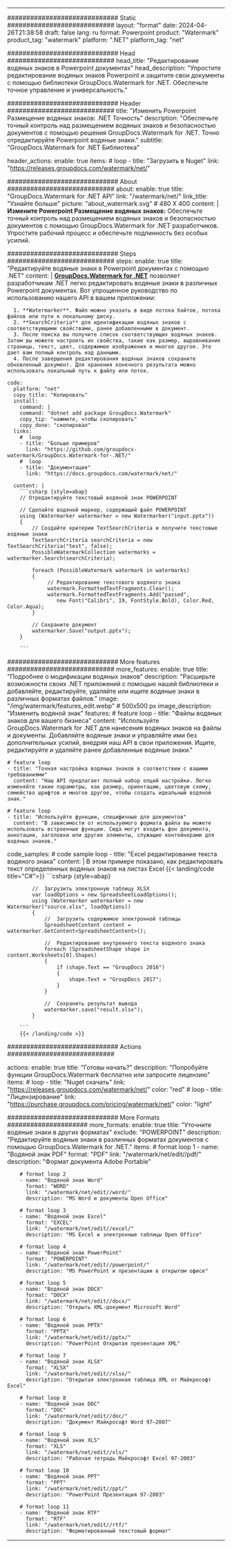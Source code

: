 
---
############################# Static ############################
layout: "format"
date:  2024-04-26T21:38:58
draft: false
lang: ru
format: Powerpoint
product: "Watermark"
product_tag: "watermark"
platform: ".NET"
platform_tag: "net"

############################# Head ############################
head_title: "Редактирование водяных знаков в Powerpoint документах"
head_description: "Упростите редактирование водяных знаков Powerpoint и защитите свои документы с помощью библиотеки GroupDocs.Watermark for .NET. Обеспечьте точное управление и универсальность."

############################# Header ############################
title: "Изменить Powerpoint Размещение водяных знаков: .NET Точность" 
description: "Обеспечьте точный контроль над размещением водяных знаков и безопасностью документов с помощью решения GroupDocs.Watermark for .NET. Точно отредактируйте Powerpoint водяные знаки."
subtitle: "GroupDocs.Watermark for .NET Библиотека" 

header_actions:
  enable: true
  items:
    #  loop
    - title: "Загрузить в Nuget"
      link: "https://releases.groupdocs.com/watermark/net/"
      
############################# About ############################
about:
    enable: true
    title: "GroupDocs.Watermark for .NET API"
    link: "/watermark/net/"
    link_title: "Узнайте больше"
    picture: "about_watermark.svg" # 480 X 400
    content: |
       **Измените Powerpoint Размещение водяных знаков:** Обеспечьте точный контроль над размещением водяных знаков и безопасностью документов с помощью GroupDocs.Watermark for .NET разработчиков. Упростите рабочий процесс и обеспечьте подлинность без особых усилий.

############################# Steps ############################
steps:
    enable: true
    title: "Редактируйте водяные знаки в Powerpoint документах с помощью .NET"
    content: |
      **[GroupDocs.Watermark for .NET](https://products.groupdocs.com/watermark/net/)** позволяет разработчикам .NET легко редактировать водяные знаки в различных Powerpoint документах. Вот упрощенное руководство по использованию нашего API в вашем приложении:
      
      1. **Watermarker**. Файл можно указать в виде потока байтов, потока файлов или пути к локальному диску.
      2. **SearchCriteria** для идентификации водяных знаков с соответствующими свойствами, ранее добавленными в документ.
      3. После поиска вы получите список соответствующих водяных знаков. Затем вы можете настроить их свойства, такие как размер, выравнивание страницы, текст, цвет, содержимое изображения и многое другое. Это дает вам полный контроль над данными.
      4. После завершения редактирования водяных знаков сохраните обновленный документ. Для хранения конечного результата можно использовать локальный путь к файлу или поток.
   
    code:
      platform: "net"
      copy_title: "Копировать"
      install:
        command: |
        command: "dotnet add package GroupDocs.Watermark"
        copy_tip: "нажмите, чтобы скопировать"
        copy_done: "скопировал"
      links:
        #  loop
        - title: "Больше примеров"
          link: "https://github.com/groupdocs-watermark/GroupDocs.Watermark-for-.NET/"
        #  loop
        - title: "Документация"
          link: "https://docs.groupdocs.com/watermark/net/"
          
      content: |
        ```csharp {style=abap}
        // Отредактируйте текстовый водяной знак POWERPOINT

        // Сделайте водяной маркер, содержащий файл POWERPOINT
        using (Watermarker watermarker = new Watermarker("input.pptx"))
        {
            // Создайте критерии TextSearchCriteria и получите текстовые водяные знаки
            TextSearchCriteria searchCriteria = new TextSearchCriteria("test", false);
            PossibleWatermarkCollection watermarks = watermarker.Search(searchCriteria);

            foreach (PossibleWatermark watermark in watermarks)
            {
                 // Редактирование текстового водяного знака
                 watermark.FormattedTextFragments.Clear();
                 watermark.FormattedTextFragments.Add("passed", 
                    new Font("Calibri", 19, FontStyle.Bold), Color.Red, Color.Aqua);
            }

            // Сохраните документ
            watermarker.Save("output.pptx");
        }
        
        ```            

############################# More features ############################
more_features:
  enable: true
  title: "Подробнее о модификации водяных знаков"
  description: "Расширьте возможности своих .NET приложений с помощью нашей библиотеки и добавляйте, редактируйте, удаляйте или ищите водяные знаки в различных форматах файлов."
  image: "/img/watermark/features_edit.webp" # 500x500 px
  image_description: "Изменить водяной знак"
  features:
    # feature loop
    - title: "Файлы водяных знаков для вашего бизнеса"
      content: "Используйте GroupDocs.Watermark for .NET для нанесения водяных знаков на файлы и документы. Добавляйте водяные знаки и управляйте ими без дополнительных усилий, внедряя наш API в свои приложения. Ищите, редактируйте и удаляйте ранее добавленные водяные знаки."

    # feature loop
    - title: "Точная настройка водяных знаков в соответствии с вашими требованиями"
      content: "Наш API предлагает полный набор опций настройки. Легко изменяйте такие параметры, как размер, ориентацию, цветовую схему, семейство шрифтов и многое другое, чтобы создать идеальный водяной знак."

    # feature loop
    - title: "Используйте функции, специфичные для документов"
      content: "В зависимости от используемого формата файла вы можете использовать встроенные функции. Сюда могут входить фон документа, аннотации, заголовки или другие элементы, служащие контейнерами для водяных знаков."
      
  code_samples:
    # code sample loop
    - title: "Excel редактирование текста водяного знака"
      content: |
        В этом примере показано, как редактировать текст определенных водяных знаков на листах Excel
        {{< landing/code title="C#">}}
        ```csharp {style=abap}
        
            //  Загрузить электронную таблицу XLSX
            var loadOptions = new SpreadsheetLoadOptions();
            using (Watermarker watermarker = new Watermarker("source.xlsx", loadOptions))
            {
                //  Загрузить содержимое электронной таблицы
                SpreadsheetContent content = watermarker.GetContent<SpreadsheetContent>();

                //  Редактирование внутреннего текста водяного знака
                foreach (SpreadsheetShape shape in content.Worksheets[0].Shapes)
                {
                    if (shape.Text == "GroupDocs 2016")
                    {
                        shape.Text = "GroupDocs 2017";
                    }
                }

                //  Сохранить результат вывода
                watermarker.save("result.xlsx");
            }

        ```
        {{< /landing/code >}}


############################# Actions ############################

actions:
  enable: true
  title: "Готовы начать?"
  description: "Попробуйте функции GroupDocs.Watermark бесплатно или запросите лицензию"
  items:
    #  loop
    - title: "Nuget скачать"
      link: "https://releases.groupdocs.com/watermark/net/"
      color: "red"
        #  loop
    - title: "Лицензирование"
      link: "https://purchase.groupdocs.com/pricing/watermark/net/"
      color: "light"


############################# More Formats #####################
more_formats:
    enable: true
    title: "Уточните водяные знаки в других форматах"
    exclude: "POWERPOINT"
    description: "Редактируйте водяные знаки в различных форматах документов с помощью GroupDocs.Watermark for .NET."
    items: 
        # format loop 1
        - name: "Водяной знак PDF"
          format: "PDF"
          link: "/watermark/net/edit//pdf/"
          description: "Формат документа Adobe Portable"

        # format loop 2
        - name: "Водяной знак Word"
          format: "WORD"
          link: "/watermark/net/edit//word/"
          description: "MS Word и документы Open Office"
          
        # format loop 3
        - name: "Водяной знак Excel"
          format: "EXCEL"
          link: "/watermark/net/edit//excel/"
          description: "MS Excel и электронные таблицы Open Office"

        # format loop 4
        - name: "Водяной знак PowerPoint"
          format: "POWERPOINT"
          link: "/watermark/net/edit//powerpoint/"
          description: "MS PowerPoint и презентации в открытом офисе"

        # format loop 5
        - name: "Водяной знак DOCX"
          format: "DOCX"
          link: "/watermark/net/edit//docx/"
          description: "Открыть XML-документ Microsoft Word"
          
        # format loop 6
        - name: "Водяной знак PPTX"
          format: "PPTX"
          link: "/watermark/net/edit//pptx/"
          description: "PowerPoint Открытая презентация XML"
          
        # format loop 7
        - name: "Водяной знак XLSX"
          format: "XLSX"
          link: "/watermark/net/edit//xlsx/"
          description: "Открытая электронная таблица XML от Майкрософт Excel"

        # format loop 8
        - name: "Водяной знак DOC"
          format: "DOC"
          link: "/watermark/net/edit//doc/"
          description: "Документ Майкрософт Word 97—2007"

        # format loop 9
        - name: "Водяной знак XLS"
          format: "XLS"
          link: "/watermark/net/edit//xls/"
          description: "Рабочая тетрадь Майкрософт Excel 97-2003"

        # format loop 10
        - name: "Водяной знак PPT"
          format: "PPT"
          link: "/watermark/net/edit//ppt/"
          description: "PowerPoint Презентация 97-2003"

        # format loop 11
        - name: "Водяной знак RTF"
          format: "RTF"
          link: "/watermark/net/edit//rtf/"
          description: "Форматированный текстовый формат"

---